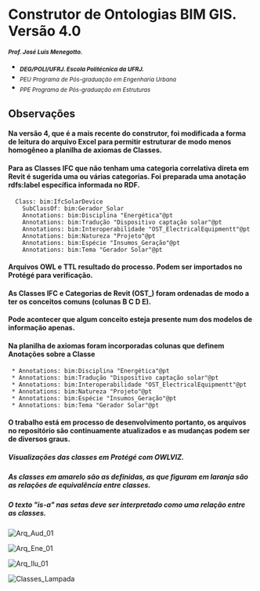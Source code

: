 # Construtor de Ontologias BIM GIS. Versão 4.0 
<sub> **_Prof. José Luis Menegotto._**</sub> 
+ <sub> **_DEG/POLI/UFRJ. Escola Politécnica da UFRJ._**</sub>
+ <sub> _PEU Programa de Pós-graduação em Engenharia Urbana_</sub>
+ <sub> _PPE Programa de Pós-graduação em Estruturas_</sub>

## Observações 

#### Na versão 4, que é a mais recente do construtor, foi modificada a forma de leitura do arquivo Excel para permitir estruturar de modo menos homogêneo a planilha de axiomas de Classes.
#### Para as Classes IFC que não tenham uma categoria correlativa direta em Revit é sugerida uma ou várias categorias. Foi preparada uma anotação rdfs:label específica informada no RDF.

	  Class: bim:IfcSolarDevice
		SubClassOf: bim:Gerador_Solar
		Annotations: bim:Disciplina "Energética"@pt
		Annotations: bim:Tradução "Dispositivo captação solar"@pt
		Annotations: bim:Interoperabilidade "OST_ElectricalEquipmentt"@pt
		Annotations: bim:Natureza "Projeto"@pt
		Annotations: bim:Espécie "Insumos_Geração"@pt
		Annotations: bim:Tema "Gerador Solar"@pt

#### Arquivos OWL e TTL resultado do processo. Podem ser importados no Protégé para verificação.
#### As Classes IFC e Categorias de Revit (OST_) foram ordenadas de modo a ter os conceitos comuns (colunas B C D E).
#### Pode acontecer que algum conceito esteja presente num dos modelos de informação apenas. 
#### Na planilha de axiomas foram incorporadas colunas que definem Anotações sobre a Classe 

	 * Annotations: bim:Disciplina "Energética"@pt
 	 * Annotations: bim:Tradução "Dispositivo captação solar"@pt
	 * Annotations: bim:Interoperabilidade "OST_ElectricalEquipmentt"@pt
  	 * Annotations: bim:Natureza "Projeto"@pt
  	 * Annotations: bim:Espécie "Insumos_Geração"@pt
  	 * Annotations: bim:Tema "Gerador Solar"@pt

#### O trabalho está em processo de desenvolvimento portanto, os arquivos no repositório são continuamente atualizados e as mudanças podem ser de diversos graus.

##### Visualizações das classes em Protégé com OWLVIZ. 
##### As classes em amarelo são as definidas, as que figuram em laranja são as relações de equivalência entre classes. 
##### O texto "is-a" nas setas deve ser interpretado como uma relação entre as classes.

![Arq_Aud_01](https://github.com/user-attachments/assets/54222801-41bd-41df-941d-e6b416abb65d)

![Arq_Ene_01](https://github.com/user-attachments/assets/ddf61c29-f7cc-437c-bb45-9caf930d5199)


![Arq_Ilu_01](https://github.com/user-attachments/assets/43b7dfc4-64d6-4eaf-a1f0-1c70b0fbb470)

![Classes_Lampada](https://github.com/user-attachments/assets/c716a964-2318-4b8d-8ab1-c046234cf6bd)


